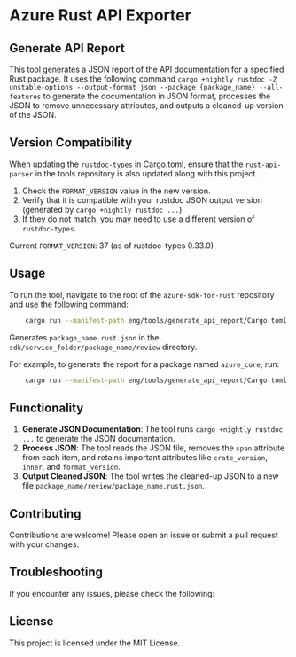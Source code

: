 # Azure Rust API Exporter

## Generate API Report

This tool generates a JSON report of the API documentation for a specified Rust package.
It uses the following command `cargo +nightly rustdoc -Z unstable-options --output-format json --package {package_name} --all-features` to generate the documentation in JSON format, processes the JSON to remove unnecessary attributes, and outputs a cleaned-up version of the JSON.

## Version Compatibility

When updating the `rustdoc-types` in Cargo.toml, ensure that the `rust-api-parser` in the tools repository is also updated along with this project.

1. Check the `FORMAT_VERSION` value in the new version.
2. Verify that it is compatible with your rustdoc JSON output version (generated by `cargo +nightly rustdoc ...`).
3. If they do not match, you may need to use a different version of `rustdoc-types`.

Current `FORMAT_VERSION`: 37 (as of rustdoc-types 0.33.0)

## Usage

To run the tool, navigate to the root of the `azure-sdk-for-rust` repository and use the following command:

```sh
    cargo run --manifest-path eng/tools/generate_api_report/Cargo.toml -- --package package_name
```

Generates `package_name.rust.json` in the `sdk/service_folder/package_name/review` directory.

For example, to generate the report for a package named `azure_core`, run:

```bash
    cargo run --manifest-path eng/tools/generate_api_report/Cargo.toml -- --package azure_core
```

## Functionality

1. **Generate JSON Documentation**: The tool runs `cargo +nightly rustdoc ...` to generate the JSON documentation.
2. **Process JSON**: The tool reads the JSON file, removes the `span` attribute from each item, and retains important attributes like `crate_version`, `inner`, and `format_version`.
3. **Output Cleaned JSON**: The tool writes the cleaned-up JSON to a new file `package_name/review/package_name.rust.json`.

## Contributing

Contributions are welcome! Please open an issue or submit a pull request with your changes.

## Troubleshooting

If you encounter any issues, please check the following:


## License

This project is licensed under the MIT License.
